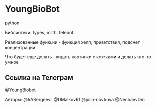 # YoungBioBot

python

Библиотеки: types, math, telebot

Реализованные функции - функция хелп, приветствия, подсчет концентрации 

Что будет еще делать - кидать картинки с котиками и делать что-то умное

Ссылка на Телеграм
-------------
@YoungBiobot

Авторы:
@IrASergeeva
@DMalkov61
@julia-novikova
@NechaevDm
